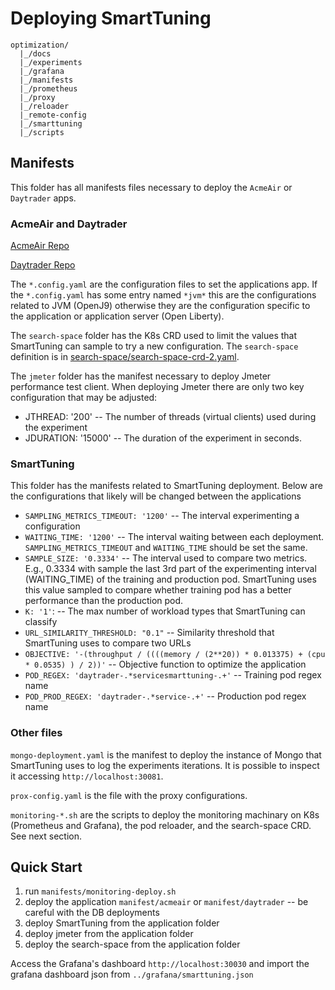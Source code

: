 # Deploying SmartTuning

```
optimization/
  |_/docs
  |_/experiments
  |_/grafana
  |_/manifests
  |_/prometheus
  |_/proxy
  |_/reloader
  |_remote-config
  |_/smarttuning
  |_/scripts

```

## Manifests

This folder has all manifests files necessary to deploy the `AcmeAir` or
`Daytrader` apps.

### AcmeAir and Daytrader

[AcmeAir Repo](https://github.com/blueperf/acmeair-mainservice-java)


[Daytrader Repo](https://github.com/OpenLiberty/sample.daytrader8)

The `*.config.yaml` are the configuration files to set the applications app. If
the `*.config.yaml` has some entry named `*jvm*` this are the configurations
related to JVM (OpenJ9) otherwise they are the configuration specific to the application
or application server (Open Liberty).

The `search-space` folder has the K8s CRD used to limit the values that
SmartTuning can sample to try a new configuration. The `search-space` definition
is in [search-space/search-space-crd-2.yaml](../search-space/).

The `jmeter` folder has the manifest necessary to deploy Jmeter performance test
client. When deploying Jmeter there are only two key configuration that may be
adjusted:

* JTHREAD: '200' -- The number of threads (virtual clients) used during the
  experiment
* JDURATION: '15000' -- The duration of the experiment in seconds.

### SmartTuning

This folder has the manifests related to SmartTuning deployment. Below are the
configurations that likely will be changed between the applications

* `SAMPLING_METRICS_TIMEOUT: '1200'` -- The interval experimenting a configuration
* `WAITING_TIME: '1200'` -- The interval waiting between each deployment.
  `SAMPLING_METRICS_TIMEOUT` and `WAITING_TIME` should be set the same.
* `SAMPLE_SIZE: '0.3334'` -- The interval used to compare two metrics. E.g.,
  0.3334 with sample the last 3rd part of the experimenting interval
  (WAITING_TIME) of the training and production pod. SmartTuning uses this value
  sampled to compare whether training pod has a better performance than the
  production pod.
* `K: '1'`: -- The max number of workload types that SmartTuning can classify
* `URL_SIMILARITY_THRESHOLD: "0.1"` -- Similarity threshold that SmartTuning uses
  to compare two URLs
* `OBJECTIVE: '-(throughput / ((((memory / (2**20)) * 0.013375) + (cpu * 0.0535) ) / 2))'` -- Objective function to optimize the application
* `POD_REGEX: 'daytrader-.*servicesmarttuning-.+'` -- Training pod regex name
* `POD_PROD_REGEX: 'daytrader-.*service-.+'` -- Production pod regex name

### Other files

`mongo-deployment.yaml` is the manifest to deploy the instance of Mongo that
SmartTuning uses to log the experiments iterations. It is possible to inspect
it accessing `http://localhost:30081`.

`prox-config.yaml` is the file with the proxy configurations.

`monitoring-*.sh` are the scripts to deploy the monitoring machinary on K8s
(Prometheus and Grafana), the pod reloader, and the search-space CRD. See next section.

## Quick Start

1. run `manifests/monitoring-deploy.sh`
2. deploy the application `manifest/acmeair` or `manifest/daytrader` -- be
   careful with the DB deployments
3. deploy SmartTuning from the application folder
4. deploy jmeter from the application folder
5. deploy the search-space from the application folder

Access the Grafana's dashboard `http://localhost:30030` and import the grafana
dashboard json from `../grafana/smarttuning.json`


